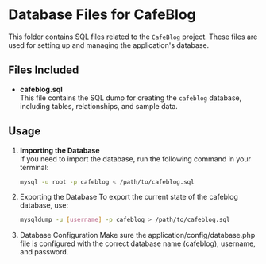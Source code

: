 # Database Files for CafeBlog

This folder contains SQL files related to the `CafeBlog` project. These files are used for setting up and managing the application's database.

## Files Included

- **cafeblog.sql**  
  This file contains the SQL dump for creating the `cafeblog` database, including tables, relationships, and sample data.

## Usage

1. **Importing the Database**  
   If you need to import the database, run the following command in your terminal:

   ```bash
   mysql -u root -p cafeblog < /path/to/cafeblog.sql

2. Exporting the Database
    To export the current state of the cafeblog database, use:

    ```bash
    mysqldump -u [username] -p cafeblog > /path/to/cafeblog.sql

3. Database Configuration
    Make sure the application/config/database.php file is configured with the correct database name (cafeblog), username, and password.
